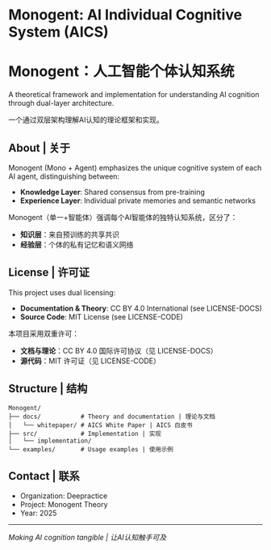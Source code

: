 # Monogent: AI Individual Cognitive System (AICS)
# Monogent：人工智能个体认知系统

A theoretical framework and implementation for understanding AI cognition through dual-layer architecture.

一个通过双层架构理解AI认知的理论框架和实现。

## About | 关于

Monogent (Mono + Agent) emphasizes the unique cognitive system of each AI agent, distinguishing between:
- **Knowledge Layer**: Shared consensus from pre-training
- **Experience Layer**: Individual private memories and semantic networks

Monogent（单一+智能体）强调每个AI智能体的独特认知系统，区分了：
- **知识层**：来自预训练的共享共识
- **经验层**：个体的私有记忆和语义网络

## License | 许可证

This project uses dual licensing:

- **Documentation & Theory**: CC BY 4.0 International (see LICENSE-DOCS)
- **Source Code**: MIT License (see LICENSE-CODE)

本项目采用双重许可：

- **文档与理论**：CC BY 4.0 国际许可协议（见 LICENSE-DOCS）
- **源代码**：MIT 许可证（见 LICENSE-CODE）

## Structure | 结构

```
Monogent/
├── docs/           # Theory and documentation | 理论与文档
│   └── whitepaper/ # AICS White Paper | AICS 白皮书
├── src/            # Implementation | 实现
│   └── implementation/
└── examples/       # Usage examples | 使用示例
```

## Contact | 联系

- Organization: Deepractice
- Project: Monogent Theory
- Year: 2025

---
*Making AI cognition tangible | 让AI认知触手可及*